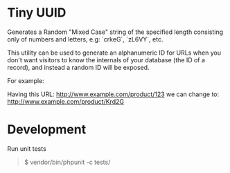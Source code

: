 # Tiny UUID

Generates a Random "Mixed Case" string of the specified length consisting only of numbers and letters, e.g: ´crkeG´, ´zL6VY´, etc.

This utility can be used to generate an alphanumeric ID for URLs when you don't want visitors to know the internals of your database (the ID of a record), and instead a random ID will be exposed.

For example:

Having this URL: http://www.example.com/product/123
we can change to: http://www.example.com/product/Krd2G


# Development
Run unit tests

> $ vendor/bin/phpunit -c tests/
